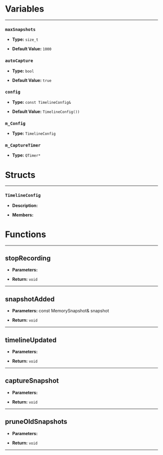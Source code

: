 
# Variables
---

### `maxSnapshots`

- **Type:** `size_t`

- **Default Value:** `1000`



### `autoCapture`

- **Type:** `bool`

- **Default Value:** `true`



### `config`

- **Type:** `const TimelineConfig&`

- **Default Value:** `TimelineConfig())`



### `m_Config`

- **Type:** `TimelineConfig`



### `m_CaptureTimer`

- **Type:** `QTimer*`




# Structs
---

### `TimelineConfig`

- **Description:** 

- **Members:**




# Functions
---

## stopRecording



- **Parameters:** 

- **Return:** `void`

---

## snapshotAdded



- **Parameters:** const MemorySnapshot& snapshot

- **Return:** `void`

---

## timelineUpdated



- **Parameters:** 

- **Return:** `void`

---

## captureSnapshot



- **Parameters:** 

- **Return:** `void`

---

## pruneOldSnapshots



- **Parameters:** 

- **Return:** `void`

---
